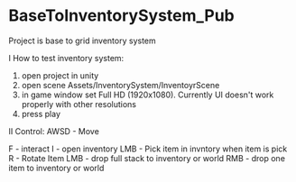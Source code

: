 # BaseToInventorySystem_Pub

Project is base to grid inventory system 

I How to test inventory system:
  1. open project in unity
  2. open scene Assets/InventorySystem/InventoyrScene
  3. in game window set Full HD (1920x1080). Currently UI doesn't work properly with other resolutions
  4. press play

II Control:
  AWSD - Move
  
  F - interact
  I - open inventory
  LMB - Pick item in invntory
  when item is pick
  R - Rotate Item
  LMB - drop full stack to inventory or world
  RMB - drop one item to inventory or world

